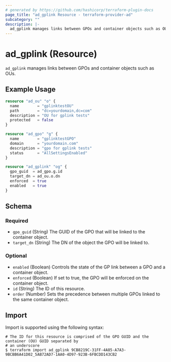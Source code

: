 ```yaml
---
# generated by https://github.com/hashicorp/terraform-plugin-docs
page_title: "ad_gplink Resource - terraform-provider-ad"
subcategory: ""
description: |-
  ad_gplink manages links between GPOs and container objects such as OUs.
---
```


# ad_gplink (Resource)

`ad_gplink` manages links between GPOs and container objects such as OUs.

## Example Usage

```terraform
resource "ad_ou" "o" {
  name        = "gplinktestOU"
  path        = "dc=yourdomain,dc=com"
  description = "OU for gplink tests"
  protected   = false
}

resource "ad_gpo" "g" {
  name        = "gplinktestGPO"
  domain      = "yourdomain.com"
  description = "gpo for gplink tests"
  status      = "AllSettingsEnabled"
}

resource "ad_gplink" "og" {
  gpo_guid  = ad_gpo.g.id
  target_dn = ad_ou.o.dn
  enforced  = true
  enabled   = true
}
```

<!-- schema generated by tfplugindocs -->
## Schema

### Required

- `gpo_guid` (String) The GUID of the GPO that will be linked to the container object.
- `target_dn` (String) The DN of the object the GPO will be linked to.

### Optional

- `enabled` (Boolean) Controls the state of the GP link between a GPO and a container object.
- `enforced` (Boolean) If set to true, the GPO will be enforced on the container object.
- `id` (String) The ID of this resource.
- `order` (Number) Sets the precedence between multiple GPOs linked to the same container object.

## Import

Import is supported using the following syntax:

```shell
# The ID for this resource is comprised of the GPO GUID and the container (OU) GUID separated by 
# an underscore
$ terraform import ad_gplink 9CB8219C-31FF-4A85-A7A3-9BCBB6A41D02_5AB72AD7-1AA0-4D97-923B-6FBCDD143CB2
```
